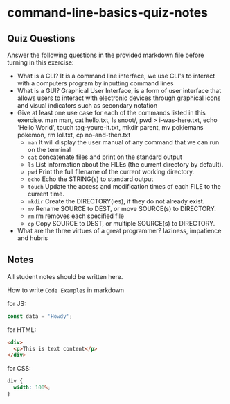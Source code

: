 # command-line-basics-quiz-notes

## Quiz Questions

Answer the following questions in the provided markdown file before turning in this exercise:

- What is a CLI?
  It is a command line interface, we use CLI's to interact with a computers program by inputting command lines
- What is a GUI?
  Graphical User Interface, is a form of user interface that allows users to interact with electronic devices through graphical icons and visual indicators such as secondary notation
- Give at least one use case for each of the commands listed in this exercise.
  man man, cat hello.txt, ls snoot/, pwd > i-was-here.txt, echo 'Hello World', touch tag-youre-it.txt, mkdir parent, mv pokiemans pokemon, rm lol.txt, cp no-and-then.txt
  - `man`
    It will display the user manual of any command that we can run on the terminal
  - `cat`
    concatenate files and print on the standard output
  - `ls`
    List information about the FILEs (the current directory by default).
  - `pwd`
    Print the full filename of the current working directory.
  - `echo`
    Echo the STRING(s) to standard output
  - `touch`
    Update the access and modification times of each FILE to the current time.
  - `mkdir`
    Create the DIRECTORY(ies), if they do not already exist.
  - `mv`
    Rename SOURCE to DEST, or move SOURCE(s) to DIRECTORY.
  - `rm`
    rm removes each specified file
  - `cp`
    Copy SOURCE to DEST, or multiple SOURCE(s) to DIRECTORY.
- What are the three virtues of a great programmer?
  laziness, impatience and hubris

## Notes

All student notes should be written here.

How to write `Code Examples` in markdown

for JS:

```javascript
const data = 'Howdy';
```

for HTML:

```html
<div>
  <p>This is text content</p>
</div>
```

for CSS:

```css
div {
  width: 100%;
}
```
